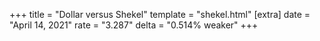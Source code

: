 +++
title = "Dollar versus Shekel"
template = "shekel.html"
[extra]
date = "April 14, 2021"
rate = "3.287"
delta = "0.514% weaker"
+++
